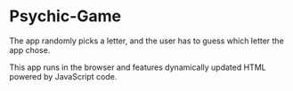 # Psychic-Game


The app randomly picks a letter, and the user has to guess which letter the app chose.

This app runs in the browser and features dynamically updated HTML powered by JavaScript code.

